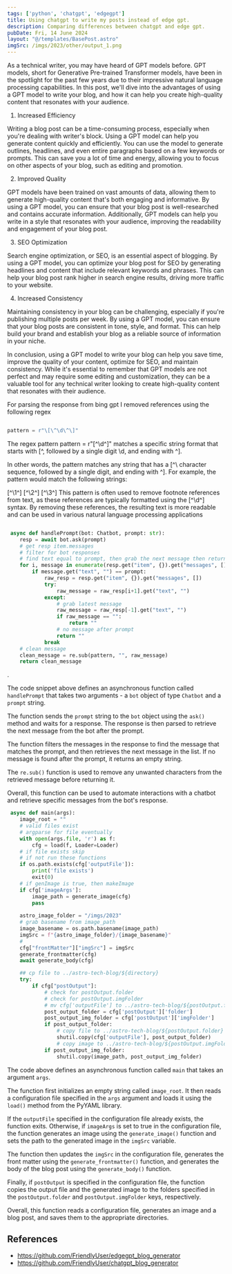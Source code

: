 ```yaml
---
tags: ['python', 'chatgpt', 'edgegpt']
title: Using chatgpt to write my posts instead of edge gpt.
description: Comparing differences between chatgpt and edge gpt.
pubDate: Fri, 14 June 2024
layout: "@/templates/BasePost.astro"
imgSrc: /imgs/2023/other/output_1.png
---
```


As a technical writer, you may have heard of GPT models before. GPT models, short for Generative Pre-trained Transformer models, have been in the spotlight for the past few years due to their impressive natural language processing capabilities. In this post, we'll dive into the advantages of using a GPT model to write your blog, and how it can help you create high-quality content that resonates with your audience.

1. Increased Efficiency

Writing a blog post can be a time-consuming process, especially when you're dealing with writer's block. Using a GPT model can help you generate content quickly and efficiently. You can use the model to generate outlines, headlines, and even entire paragraphs based on a few keywords or prompts. This can save you a lot of time and energy, allowing you to focus on other aspects of your blog, such as editing and promotion.

2. Improved Quality

GPT models have been trained on vast amounts of data, allowing them to generate high-quality content that's both engaging and informative. By using a GPT model, you can ensure that your blog post is well-researched and contains accurate information. Additionally, GPT models can help you write in a style that resonates with your audience, improving the readability and engagement of your blog post.

3. SEO Optimization

Search engine optimization, or SEO, is an essential aspect of blogging. By using a GPT model, you can optimize your blog post for SEO by generating headlines and content that include relevant keywords and phrases. This can help your blog post rank higher in search engine results, driving more traffic to your website.

4. Increased Consistency

Maintaining consistency in your blog can be challenging, especially if you're publishing multiple posts per week. By using a GPT model, you can ensure that your blog posts are consistent in tone, style, and format. This can help build your brand and establish your blog as a reliable source of information in your niche.

In conclusion, using a GPT model to write your blog can help you save time, improve the quality of your content, optimize for SEO, and maintain consistency. While it's essential to remember that GPT models are not perfect and may require some editing and customization, they can be a valuable tool for any technical writer looking to create high-quality content that resonates with their audience.

For parsing the response from bing gpt I removed references using the following regex

```python

pattern = r"\[\^\d\^\]"
```
The regex pattern pattern = r"\[\^\d\^\]" matches a specific string format that starts with [^\, followed by a single digit \d, and ending with ^].

In other words, the pattern matches any string that has a [^\ character sequence, followed by a single digit, and ending with ^]. For example, the pattern would match the following strings:

[^\1^]
[^\2^]
[^\3^]
This pattern is often used to remove footnote references from text, as these references are typically formatted using the [^\d^] syntax. By removing these references, the resulting text is more readable and can be used in various natural language processing applications

```python 

 async def handlePrompt(bot: Chatbot, prompt: str):
    resp = await bot.ask(prompt)
    # get resp item.messages
    # filter for bot responses
    # find text equal to prompt, then grab the next message then return the text of that message
    for i, message in enumerate(resp.get("item", {}).get("messages", [])):
        if message.get("text", "") == prompt:
            raw_resp = resp.get("item", {}).get("messages", [])
            try:
                raw_message = raw_resp[i+1].get("text", "")
            except:
                # grab latest message
                raw_message = raw_resp[-1].get("text", "")
                if raw_message == "":
                    return ""
                # no message after prompt
                return ""
            break
    # clean message
    clean_message = re.sub(pattern, "", raw_message)
    return clean_message 
 ```

.

The code snippet above defines an asynchronous function called `handlePrompt` that takes two arguments - a `bot` object of type `Chatbot` and a `prompt` string.

The function sends the `prompt` string to the `bot` object using the `ask()` method and waits for a response. The response is then parsed to retrieve the next message from the bot after the prompt.

The function filters the messages in the response to find the message that matches the prompt, and then retrieves the next message in the list. If no message is found after the prompt, it returns an empty string.

The `re.sub()` function is used to remove any unwanted characters from the retrieved message before returning it.

Overall, this function can be used to automate interactions with a chatbot and retrieve specific messages from the bot's response.


```python 
 async def main(args):
    image_root = ""
    # valid files exist
    # argparse for file eventually
    with open(args.file, 'r') as f:
        cfg = load(f, Loader=Loader)
    # if file exists skip
    # if not run these functions
    if os.path.exists(cfg['outputFile']):
        print('file exists')
        exit(0)
    # if genImage is true, then makeImage
    if cfg['imageArgs']:
        image_path = generate_image(cfg)
        pass
    
    astro_image_folder = "/imgs/2023"
    # grab basename from image_path
    image_basename = os.path.basename(image_path)
    imgSrc = f"{astro_image_folder}/{image_basename}"
    #
    cfg["frontMatter"]["imgSrc"] = imgSrc
    generate_frontmatter(cfg)
    await generate_body(cfg)

    ## cp file to ../astro-tech-blog/${directory}
    try:
        if cfg["postOutput"]:
            # check for postOutput.folder
            # check for postOutput.imgFolder
            # mv cfg['outputFile'] to ../astro-tech-blog/${postOutput.folder}
            post_output_folder = cfg['postOutput']['folder']
            post_output_img_folder = cfg['postOutput']['imgFolder']
            if post_output_folder:
                # copy file to ../astro-tech-blog/${postOutput.folder}
                shutil.copy(cfg['outputFile'], post_output_folder)
                # copy image to ../astro-tech-blog/${postOutput.imgFolder}
            if post_output_img_folder:
                shutil.copy(image_path, post_output_img_folder) 
 ```

The code above defines an asynchronous function called `main` that takes an argument `args`.

The function first initializes an empty string called `image_root`. It then reads a configuration file specified in the `args` argument and loads it using the `load()` method from the PyYAML library.

If the `outputFile` specified in the configuration file already exists, the function exits. Otherwise, if `imageArgs` is set to true in the configuration file, the function generates an image using the `generate_image()` function and sets the path to the generated image in the `imgSrc` variable.

The function then updates the `imgSrc` in the configuration file, generates the front matter using the `generate_frontmatter()` function, and generates the body of the blog post using the `generate_body()` function.

Finally, if `postOutput` is specified in the configuration file, the function copies the output file and the generated image to the folders specified in the `postOutput.folder` and `postOutput.imgFolder` keys, respectively.

Overall, this function reads a configuration file, generates an image and a blog post, and saves them to the appropriate directories.


## References

* https://github.com/FriendlyUser/edgegpt_blog_generator
* https://github.com/FriendlyUser/chatgpt_blog_generator